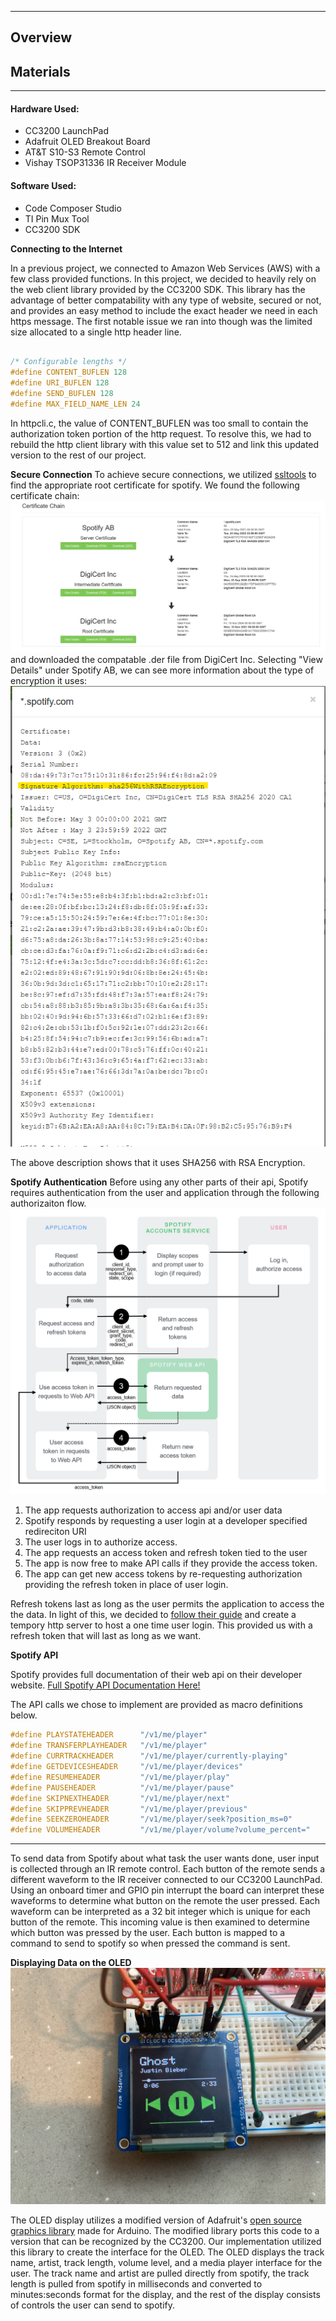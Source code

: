 ***
## Overview

## Materials
***
#### Hardware Used: 
* CC3200 LaunchPad
* Adafruit OLED Breakout Board
* AT&T S10-S3 Remote Control
* Vishay TSOP31336 IR Receiver Module

#### Software Used: 
* Code Composer Studio
* TI Pin Mux Tool
* CC3200 SDK 

**Connecting to the Internet**

In a previous project, we connected to Amazon Web Services (AWS) with a few class provided functions. In this project, we decided to heavily rely on the web client library provided by the CC3200 SDK. This library has the advantage of better compatability with any type of website, secured or not, and provides an easy method to include the exact header we need in each https message. 
The first notable issue we ran into though was the limited size allocated to a single http header line.
```c

/* Configurable lengths */
#define CONTENT_BUFLEN 128
#define URI_BUFLEN 128
#define SEND_BUFLEN 128
#define MAX_FIELD_NAME_LEN 24
```

In httpcli.c,  the value of CONTENT_BUFLEN was too small to contain the authorization token portion of the http request. To resolve this, we had to rebuild the http client library with this value set to 512 and link this updated version to the rest of our project.

**Secure Connection**
To achieve secure connections, we utilized <a href="https://ssltools.com" target="_blank">ssltools</a> to find the appropriate root certificate for spotify. We found the following certificate chain: ![Certificate Chain](Media/rootcertificate.png) and downloaded the compatable .der file from DigiCert Inc.
Selecting "View Details" under Spotify AB, we can see more information about the type of encryption it uses:
![Certificate Details](Media/CertificateDetails.png)

The above description shows that it uses SHA256 with RSA Encryption. 



**Spotify Authentication**
Before using any other parts of their api, Spotify requires authentication from the user and application through the following authorizaiton flow.
![Authorization Code](Media/AuthG_AuthoriztionCode.png)

1. The app requests authorization to access api and/or user data
2. Spotify responds by requesting a user login at a developer specified redireciton URI
3. The user logs in to authorize access.
4. The app requests an access token and refresh token tied to the user
5. The app is now free to make API calls if they provide the access token.
6. The app can get new access tokens by re-requesting authorization providing the refresh token in place of user login.

Refresh tokens last as long as the user permits the application to access the the data. In light of this, we decided to <a href="https://developer.spotify.com/documentation/web-api/quick-start/" target="_blank">follow their guide</a> and create a tempory http server to host a one time user login. This provided us with a refresh token that will last as long as we want. 

**Spotify API**

Spotify provides full documentation of their web api on their developer website. 
<a href="https://developer.spotify.com/documentation/web-api/reference/#/" target="_blank">Full Spotify API Documentation Here!</a>


The API calls we chose to implement are provided as macro definitions below. 

``` c
#define PLAYSTATEHEADER      "/v1/me/player"
#define TRANSFERPLAYHEADER   "/v1/me/player"
#define CURRTRACKHEADER      "/v1/me/player/currently-playing"
#define GETDEVICESHEADER     "/v1/me/player/devices"
#define RESUMEHEADER         "/v1/me/player/play"
#define PAUSEHEADER          "/v1/me/player/pause"
#define SKIPNEXTHEADER       "/v1/me/player/next"
#define SKIPPREVHEADER       "/v1/me/player/previous"
#define SEEKZEROHEADER       "/v1/me/player/seek?position_ms=0"
#define VOLUMEHEADER         "/v1/me/player/volume?volume_percent="
```


****

To send data from Spotify about what task the user wants done, user input is collected through an IR remote control. Each button of the remote sends a different waveform to the IR receiver connected to our CC3200 LaunchPad. Using an onboard timer and GPIO pin interrupt the board can interpret these waveforms to determine what button on the remote the user pressed. Each waveform can be interpreted as a 32 bit integer which is unique for each button of the remote. This incoming value is then examined to determine which button was pressed by the user. Each button is mapped to a command to send to spotify so when pressed the command is sent.

**Displaying Data on the OLED**
![OLED Display](Media/IMG_1608.JPG)

The OLED display utilizes a modified version of Adafruit's [open source graphics library](http://www.adafruit.com/product/1431) made for Arduino. The modified library ports this code to a version that can be recognized by the CC3200. Our implementation utilized this library to create the interface for the OLED. The OLED displays the track name, artist, track length, volume level, and a media player interface for the user. The track name and artist are pulled directly from spotify, the track length is pulled from spotify in milliseconds and converted to minutes:seconds format for the display, and the rest of the display consists of controls the user can send to spotify.
